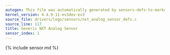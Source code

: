 ```yaml
---
autogen: This file was automatically generated by sensors-defs-to-markdown.py
kernel_version: 4.4.9-11-ev3dev-ev3
source_file: drivers/lego/sensors/nxt_analog_sensor_defs.c
source_line: 117
title: Generic NXT Analog Sensor
sensor_index: 1
---
```


{% include sensor.md %}
